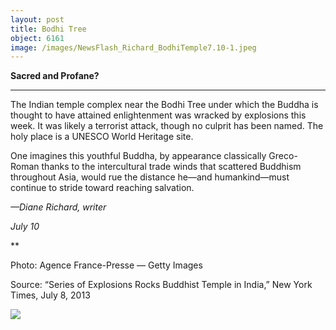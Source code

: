 ```yaml
---
layout: post
title: Bodhi Tree
object: 6161
image: /images/NewsFlash_Richard_BodhiTemple7.10-1.jpeg
---
```

**Sacred and Profane?**

****

The Indian temple complex near the Bodhi Tree under which the Buddha is thought to have attained enlightenment was wracked by explosions this week. It was likely a terrorist attack, though no culprit has been named. The holy place is a UNESCO World Heritage site.

One imagines this youthful Buddha, by appearance classically Greco-Roman thanks to the intercultural trade winds that scattered Buddhism throughout Asia, would rue the distance he—and humankind—must continue to stride toward reaching salvation.

*—Diane Richard, writer*

*July 10*

**

Photo: Agence France-Presse — Getty Images

Source: “Series of Explosions Rocks Buddhist Temple in India,” New York Times, July 8, 2013 

![]({{siteurl.base}}/images/NewsFlash_Richard_BodhiTemple7.10-1.jpeg)
